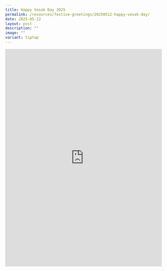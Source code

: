 ```yaml
---
title: Happy Vesak Day 2025
permalink: /resources/festive-greetings/20250512-happy-vesak-day/
date: 2025-05-12
layout: post
description: ""
image: ""
variant: tiptap
---
```

<div class="iframe-wrapper">
<iframe style="border:none;overflow:hidden" height="700" width="100%" allowfullscreen="true" frameborder="0" src="https://www.facebook.com/plugins/video.php?height=314&amp;href=https%3A%2F%2Fwww.facebook.com%2Falpshealthcaresupplychain%2Fvideos%2F467790776397015%2F&amp;show_text=true&amp;width=560&amp;t=0"></iframe>
</div>
<p></p>